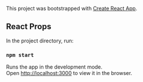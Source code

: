 This project was bootstrapped with [Create React App](https://github.com/facebook/create-react-app).

## React Props

In the project directory, run:

### `npm start`

Runs the app in the development mode.<br />
Open [http://localhost:3000](http://localhost:3000) to view it in the browser.